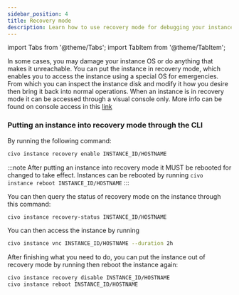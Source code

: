 ```yaml
---
sidebar_position: 4
title: Recovery mode
description: Learn how to use recovery mode for debugging your instances become inaccessible
---
```


import Tabs from '@theme/Tabs';
import TabItem from '@theme/TabItem';

<head>
  <title>How to use recovery mode | Civo Documentation</title>
</head> 

In some cases, you may damage your instance OS or do anything that makes it unreachable. You can put the instance in recovery mode, which enables you to access the instance using a special OS for emergencies. From which you can inspect the instance disk and modify it how you desire then bring it back into normal operations. When an instance is in recovery mode it can be accessed through a visual console only.
More info can be found on console access in this [link](https://www.civo.com/api/console-access)

### Putting an instance into recovery mode through the CLI

By running the following command:

```sh
civo instance recovery enable INSTANCE_ID/HOSTNAME
```

:::note
After putting an instance into recovery mode it MUST be rebooted for changed to take effect.
Instances can be rebooted by running `civo instance reboot INSTANCE_ID/HOSTNAME`
:::

You can then query the status of recovery mode on the instance through this command:

```sh
civo instance recovery-status INSTANCE_ID/HOSTNAME
```

You can then access the instance by running

```sh
civo instance vnc INSTANCE_ID/HOSTNAME --duration 2h
```

After finishing what you need to do, you can put the instance out of recovery mode by running then reboot the instance again:

```sh
civo instance recovery disable INSTANCE_ID/HOSTNAME
civo instance reboot INSTANCE_ID/HOSTNAME
```
